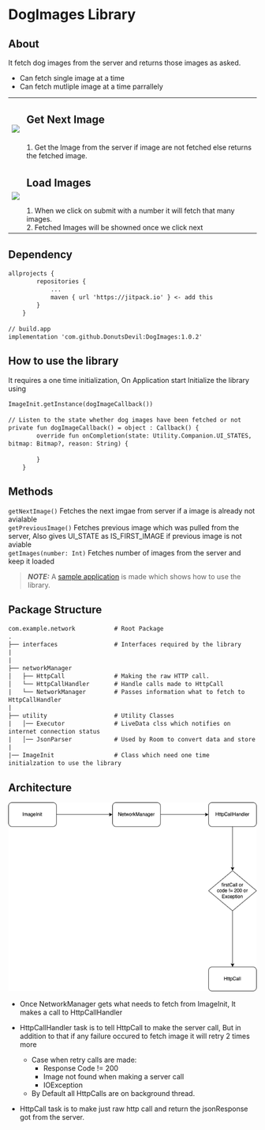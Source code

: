 # DogImages Library
## About 
It fetch dog images from the server and returns those images as asked.
- Can fetch single image at a time
- Can fetch mutliple image at a time parrallely

<table>
  
  <tr>
    <td> <img src="https://github.com/DonutsDevil/DogImages/blob/master/resources/prev_next.gif" width="200"> </td>
    <td> <h2> Get Next Image</h2> <br />1. Get the Image from the server if image are not fetched else returns the fetched image.</br></td>
  </tr>
  
  <tr>
     <td> <img src="https://github.com/DonutsDevil/DogImages/blob/master/resources/getImages.gif" width="200"> </td>
     <td> <h2> Load Images</h2> <br />1. When we click on submit with a number it will fetch that many images.</br> 2. Fetched Images will be showned once we click next</td>
  </tr>

</table>

## Dependency
```
allprojects {
		repositories {
			...
			maven { url 'https://jitpack.io' } <- add this
		}
	}

// build.app
implementation 'com.github.DonutsDevil:DogImages:1.0.2'
```

## How to use the library
It requires a one time initialization, On Application start Initialize the library using 
```
ImageInit.getInstance(dogImageCallback())

// Listen to the state whether dog images have been fetched or not
private fun dogImageCallback() = object : Callback() {
        override fun onCompletion(state: Utility.Companion.UI_STATES, bitmap: Bitmap?, reason: String) {
           
        }
    }
```
## Methods
``getNextImage()`` Fetches the next imgae from server if a image is already not avialable <br />
``getPreviousImage()`` Fetches previous image which was pulled from the server, Also gives UI_STATE as IS_FIRST_IMAGE if previous image is not aviable<br />
``getImages(number: Int)`` Fetches number of images from the server and keep it loaded<br />

> **_NOTE:_** A [sample application](https://github.com/DonutsDevil/DogImages/tree/master/app) is made which shows how to use the library.



## Package Structure
```
com.example.network           # Root Package
.
├── interfaces                # Interfaces required by the library
|                             
|
├── networkManager             
│   ├── HttpCall              # Making the raw HTTP call.
│   └── HttpCallHandler       # Handle calls made to HttpCall
|   └── NetworkManager        # Passes information what to fetch to HttpCallHandler
|
├── utility                   # Utility Classes
|   │── Executor              # LiveData clss which notifies on internet connection status
|   │── JsonParser            # Used by Room to convert data and store
|
|── ImageInit                 # Class which need one time initialzation to use the library

```

## Architecture
<img src="https://github.com/DonutsDevil/DogImages/blob/master/resources/architecture.drawio.png"/>

- Once NetworkManager gets what needs to fetch from ImageInit, It makes a call to HttpCallHandler

- HttpCallHandler task is to tell HttpCall to make the server call, But in addition to that if any failure occured to fetch image it will retry 2 times more
  - Case when retry calls are made:
    - Response Code != 200
    - Image not found when making a server call
    - IOException
  - By Default all HttpCalls are on background thread.

- HttpCall task is to make just raw http call and return the jsonResponse got from the server.
